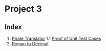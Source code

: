 # Project 3

## Index

1. [Pirate Translator](piratelang.cpp)
1.1 [Proof of Unit Test Cases](piratelang_unittestcases.png)
2. [Roman to Decimal](romanMain.cpp)
